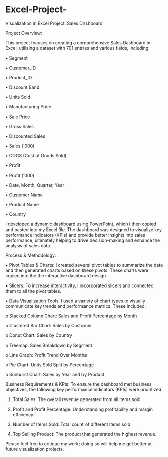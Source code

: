 # Excel-Project-

Visualization in Excel Project: Sales Dashboard


Project Overview:


This project focuses on creating a comprehensive Sales Dashboard in Excel, utilizing a dataset with 701 entries and various fields, including:


•	Segment

•	Customer_ID

•	Product_ID

•	Discount Band

•	Units Sold

•	Manufacturing Price

•	Sale Price

•	Gross Sales

•	Discounted Sales

•	Sales ('000)

•	COGS (Cost of Goods Sold)

•	Profit

•	Profit ('000)

•	Date, Month, Quarter, Year

•	Customer Name

•	Product Name

•	Country

I developed a dynamic dashboard using PowerPoint, which I then copied and pasted into my Excel file. The dashboard was designed to visualize key performance indicators (KPIs) and provide better insights into sales performance, ultimately helping to drive decision-making and enhance the analysis of sales data

Process & Methodology:

•	Pivot Tables & Charts: I created several pivot tables to summarize the data and then generated charts based on these pivots. These charts were copied into the the interactive dashboard design.

•	Slicers: To increase interactivity, I incorporated slicers and connected them to all the pivot tables.

•	Data Visualization Tools: I used a variety of chart types to visually communicate key trends and performance metrics. These included:

o	Stacked Column Chart: Sales and Profit Percentage by Month

o	Clustered Bar Chart: Sales by Customer

o	Donut Chart: Sales by Country

o	Treemap: Sales Breakdown by Segment

o	Line Graph: Profit Trend Over Months

o	Pie Chart: Units Sold Split by Percentage

o	Sunburst Chart: Sales by Year and by Product

Business Requirements & KPIs: To ensure the dashboard met business objectives, the following key performance indicators (KPIs) were prioritized:

1.	Total Sales: The overall revenue generated from all items sold.

2.	Profit and Profit Percentage: Understanding profitability and margin efficiency.

3.	Number of Items Sold: Total count of different items sold.

4.	Top Selling Product: The product that generated the highest revenue.

Please feel free to critique my work; doing so will help me get better at future visualization projects.
